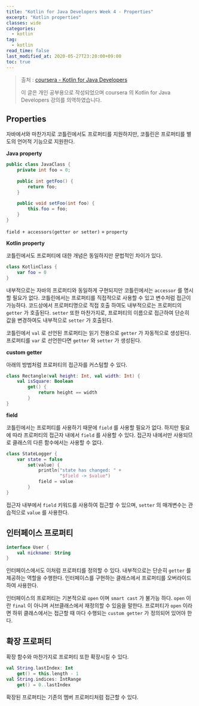 ```yaml
---
title: "Kotlin for Java Developers Week 4 - Properties"
excerpt: "Kotlin properties"
classes: wide
categories: 
  - kotlin
tag:
  - kotlin
read_time: false
last_modified_at: 2020-05-27T23:20:00+09:00
toc: true
---
```


> 출처 : [coursera - Kotlin for Java Developers](https://www.coursera.org/learn/kotlin-for-java-developers/lecture/P62Ej/from-java-to-kotlin)
>
> 이 글은 개인 공부용으로 작성되었으며 coursera 의  Kotlin for Java Developers 강의를 의역하였습니다.


## Properties

자바에서와 마찬가지로 코틀린에서도 프로퍼티를 지원하지만, 코틀린은 프로퍼티를 별도의 언어적 기능으로 지원한다.

**Java property**

```java
public class JavaClass {
    private int foo = 0;
    
    public int getFoo() {
        return foo;
    }
    
    public void setFoo(int foo) {
        this.foo = foo;
    }
}
```

`field + accessors(getter or setter)` = `property`

**Kotlin property**

코틀린에서도 프로퍼티에 대한 개념은 동일하지만 문법적인 차이가 있다.

```kotlin
class KotlinClass {
    var foo = 0
}
```

내부적으로는 자바의 프로퍼티와 동일하게 구현되지만 코틀린에서는 `accessor` 를 명시할 필요가 없다. 코틀린에서는 프로퍼티를 직접적으로 사용할 수 있고 변수처럼 접근이 가능하다. 코드상에서 프로퍼티명으로 직접 호출 하여도 내부적으로는 프로퍼티의 `getter` 가 호출된다. `setter` 또한 마찬가지로, 프로퍼티의 이름으로 접근하여 단순히 값을 변경하여도 내부적으로 `setter` 가 호출된다.

코틀린에서 `val` 로 선언된 프로퍼티는 읽기 전용으로 `getter` 가 자동적으로 생성된다. 프로퍼티를 `var` 로 선언한다면 `getter` 와 `setter` 가 생성된다.

**custom getter**

아래의 방법처럼 프로퍼티의 접근자를 커스텀할 수 있다.

```kotlin
class Rectangle(val height: Int, val width: Int) {
    val isSquare: Boolean
        get() {
            return height == width
        }
}
```

**field**

코틀린에서는 프로퍼티를 사용하기 때문에 `field` 를 사용할 필요가 없다. 하지만 필요에 따라 프로퍼티의 접근자 내에서 `field` 를 사용할 수 있다. 접근자 내에서만 사용되므로 클래스의 다른 함수에서는 사용할 수 없다.

```kotlin
class StateLogger {
    var state = false
        set(value) {
            println("state has changed: " +
                    "$field -> $value")
            field = value
        }
}
```

접근자 내부에서 `field` 키워드를 사용하여 접근할 수 있으며, `setter` 의 매개변수는 관습적으로 `value` 를 사용한다. 



## 인터페이스 프로퍼티

```kotlin
interface User {
    val nickname: String
}
```

인터페이스에서도 이처럼 프로퍼티를 정의할 수 있다. 내부적으로는 단순히 `getter` 를 제공하는 역할을 수행한다. 인터페이스를 구현하는 클래스에서 프로퍼티를 오버라이드 하여 사용한다.

인터페이스의 프로퍼티는 기본적으로 `open` 이며 `smart cast` 가 불가능 하다. `open` 이란 `final` 이 아니며 서브클래스에서 재정의할 수 있음을 말한다. 프로퍼티가 `open` 이라면 하위 클래스에서는 접근할 때 마다 수행되는 `custom getter` 가 정의되어 있어야 한다.



## 확장 프로퍼티

확장 함수와 마찬가지로 프로퍼티 또한 확장시킬 수 있다.

```kotlin
val String.lastIndex: Int
    get() = this.length - 1
val String.indices: IntRange
    get() = 0..lastIndex
```

확장된 프로퍼티는 기존의 멤버 프로퍼티처럼 접근할 수 있다.